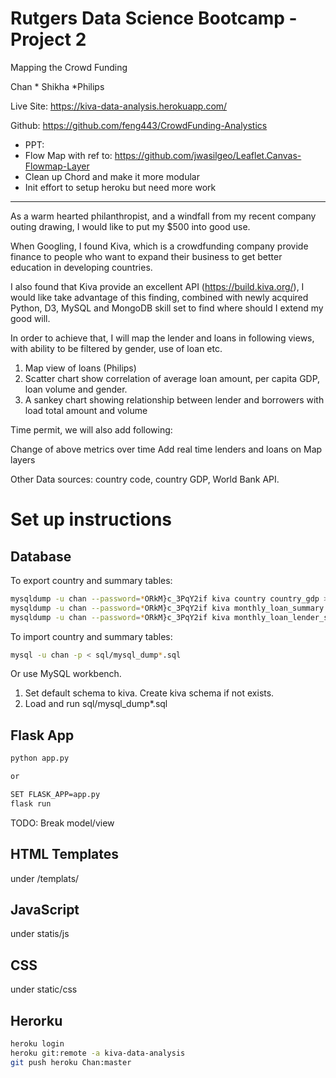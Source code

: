# Rutgers Data Science Bootcamp - Project 2
Mapping the Crowd Funding

Chan * Shikha *Philips

Live Site: https://kiva-data-analysis.herokuapp.com/

Github: https://github.com/feng443/CrowdFunding-Analystics

- PPT:
- Flow Map with ref to: https://github.com/jwasilgeo/Leaflet.Canvas-Flowmap-Layer
- Clean up Chord and make it more modular
- Init effort to setup heroku but need more work




-----------------------------------------


As a warm hearted philanthropist, and a windfall from my recent company outing drawing, I would like to put my $500 into good use.

When Googling, I found Kiva, which is a crowdfunding company provide finance to people who want to expand their business to get better education in developing countries.

I also found that Kiva provide an excellent API (https://build.kiva.org/), I would like take advantage of this finding, combined with newly acquired Python, D3, MySQL and MongoDB skill set to find where should I extend my good will.

In order to achieve that, I will map the lender and loans in following views, with ability to be filtered by gender, use of loan etc.

1. Map view of loans (Philips)
2. Scatter chart show correlation of average loan amount, per capita GDP, loan volume and gender. 
3. A sankey chart showing relationship between lender and borrowers with load total amount and volume

Time permit, we will also add following:

Change of above metrics over time
Add real time lenders and loans on Map layers 

Other Data sources: 
country code, country GDP, World Bank API.

# Set up instructions

## Database

To export country and summary tables:
```bash
mysqldump -u chan --password=*ORkM}c_3PqY2if kiva country country_gdp > sql/mysql_dump_country.sql
mysqldump -u chan --password=*ORkM}c_3PqY2if kiva monthly_loan_summary > sql/mysql_dump_monthly_loan_summary.sql
mysqldump -u chan --password=*ORkM}c_3PqY2if kiva monthly_loan_lender_summary > sql/mysql_dump_monthly_loan_lender_summary.sql
```

To import country and summary tables:

```bash
mysql -u chan -p < sql/mysql_dump*.sql
```

Or use MySQL workbench.

1. Set default schema to kiva. Create kiva schema if not exists.
2. Load and run sql/mysql_dump*.sql

## Flask App

```bash
python app.py

or 

SET FLASK_APP=app.py
flask run

```

TODO: Break model/view

## HTML Templates
under /templats/

## JavaScript

under statis/js

## CSS

under static/css


## Herorku 

```bash
heroku login
heroku git:remote -a kiva-data-analysis
git push heroku Chan:master

```
